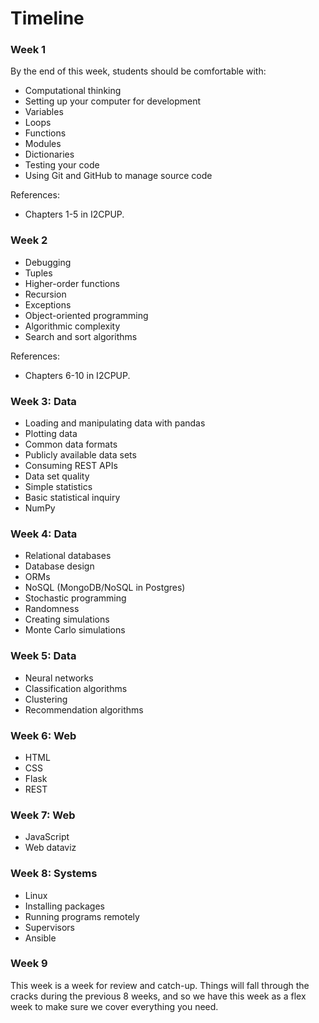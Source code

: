 # Timeline

### Week 1

By the end of this week, students should be comfortable with:

* Computational thinking
* Setting up your computer for development
* Variables
* Loops
* Functions
* Modules
* Dictionaries
* Testing your code
* Using Git and GitHub to manage source code

References:

* Chapters 1-5 in I2CPUP.

### Week 2

* Debugging
* Tuples
* Higher-order functions
* Recursion
* Exceptions
* Object-oriented programming
* Algorithmic complexity
* Search and sort algorithms

References:

* Chapters 6-10 in I2CPUP.

### Week 3: Data

* Loading and manipulating data with pandas
* Plotting data
* Common data formats
* Publicly available data sets
* Consuming REST APIs
* Data set quality
* Simple statistics
* Basic statistical inquiry
* NumPy

### Week 4: Data

* Relational databases
* Database design
* ORMs
* NoSQL (MongoDB/NoSQL in Postgres)
* Stochastic programming
* Randomness
* Creating simulations
* Monte Carlo simulations

### Week 5: Data

* Neural networks
* Classification algorithms
* Clustering
* Recommendation algorithms

### Week 6: Web

* HTML
* CSS
* Flask
* REST

### Week 7: Web

* JavaScript
* Web dataviz

### Week 8: Systems

* Linux
* Installing packages
* Running programs remotely
* Supervisors
* Ansible

### Week 9

This week is a week for review and catch-up. Things will fall through the cracks
during the previous 8 weeks, and so we have this week as a flex week to make
sure we cover everything you need.
